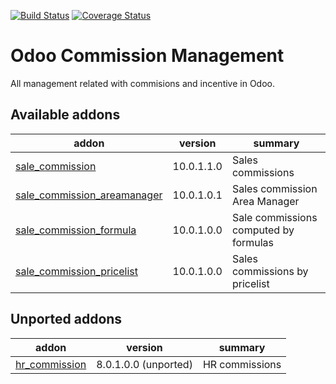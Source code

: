 [![Build Status](https://travis-ci.org/OCA/commission.svg?branch=10.0)](https://travis-ci.org/OCA/commission)
[![Coverage Status](https://coveralls.io/repos/OCA/commission/badge.png?branch=10.0)](https://coveralls.io/r/OCA/commission?branch=10.0)

Odoo Commission Management
==========================

All management related with commisions and incentive in Odoo.

[//]: # (addons)

Available addons
----------------
addon | version | summary
--- | --- | ---
[sale_commission](sale_commission/) | 10.0.1.1.0 | Sales commissions
[sale_commission_areamanager](sale_commission_areamanager/) | 10.0.1.0.1 | Sales commission Area Manager
[sale_commission_formula](sale_commission_formula/) | 10.0.1.0.0 | Sale commissions computed by formulas
[sale_commission_pricelist](sale_commission_pricelist/) | 10.0.1.0.0 | Sales commissions by pricelist


Unported addons
---------------
addon | version | summary
--- | --- | ---
[hr_commission](hr_commission/) | 8.0.1.0.0 (unported) | HR commissions

[//]: # (end addons)

